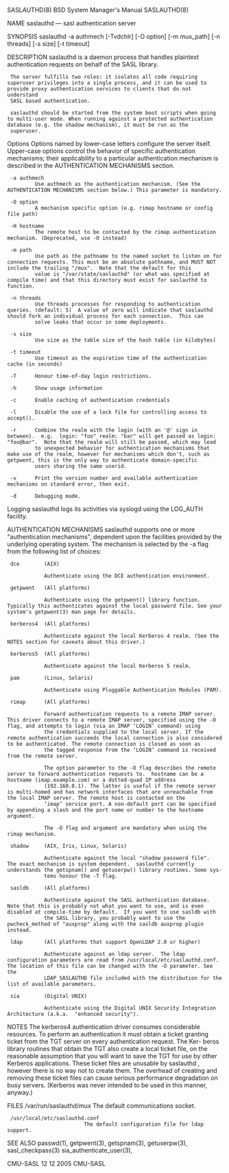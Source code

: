 SASLAUTHD(8)                                                                             BSD System Manager's Manual                                                                             SASLAUTHD(8)

NAME
     saslauthd — sasl authentication server

SYNOPSIS
     saslauthd -a authmech [-Tvdchlr] [-O option] [-m mux_path] [-n threads] [-s size] [-t timeout]

DESCRIPTION
     saslauthd is a daemon process that handles plaintext authentication requests on behalf of the SASL library.

     The server fulfills two roles: it isolates all code requiring superuser privileges into a single process, and it can be used to provide proxy authentication services to clients that do not understand
     SASL based authentication.

     saslauthd should be started from the system boot scripts when going to multi-user mode. When running against a protected authentication database (e.g. the shadow mechanism), it must be run as the
     superuser.

   Options
     Options named by lower-case letters configure the server itself.  Upper-case options control the behavior of specific authentication mechanisms; their applicability to a particular authentication
     mechanism is described in the AUTHENTICATION MECHANISMS section.

     -a authmech
             Use authmech as the authentication mechanism. (See the AUTHENTICATION MECHANISMS section below.) This parameter is mandatory.

     -O option
             A mechanism specific option (e.g. rimap hostname or config file path)

     -H hostname
             The remote host to be contacted by the rimap authentication mechanism. (Deprecated, use -O instead)

     -m path
             Use path as the pathname to the named socket to listen on for connection requests. This must be an absolute pathname, and MUST NOT include the trailing "/mux".  Note that the default for this
             value is "/var/state/saslauthd" (or what was specified at compile time) and that this directory must exist for saslauthd to function.

     -n threads
             Use threads processes for responding to authentication queries. (default: 5)  A value of zero will indicate that saslauthd should fork an individual process for each connection.  This can
             solve leaks that occur in some deployments.

     -s size
             Use size as the table size of the hash table (in kilobytes)

     -t timeout
             Use timeout as the expiration time of the authentication cache (in seconds)

     -T      Honour time-of-day login restrictions.

     -h      Show usage information

     -c      Enable caching of authentication credentials

     -l      Disable the use of a lock file for controlling access to accept().

     -r      Combine the realm with the login (with an '@' sign in between).  e.g.  login: "foo" realm: "bar" will get passed as login: "foo@bar".  Note that the realm will still be passed, which may lead
             to unexpected behavior for authentication mechanisms that make use of the realm, however for mechanisms which don't, such as getpwent, this is the only way to authenticate domain-specific
             users sharing the same userid.

     -v      Print the version number and available authentication mechanisms on standard error, then exit.

     -d      Debugging mode.

   Logging
     saslauthd logs its activities via syslogd using the LOG_AUTH facility.

AUTHENTICATION MECHANISMS
     saslauthd supports one or more "authentication mechanisms", dependent upon the facilities provided by the underlying operating system.  The mechanism is selected by the -a flag from the following list
     of choices:

     dce        (AIX)

                Authenticate using the DCE authentication environment.

     getpwent   (All platforms)

                Authenticate using the getpwent() library function. Typically this authenticates against the local password file. See your system's getpwent(3) man page for details.

     kerberos4  (All platforms)

                Authenticate against the local Kerberos 4 realm. (See the NOTES section for caveats about this driver.)

     kerberos5  (All platforms)

                Authenticate against the local Kerberos 5 realm.

     pam        (Linux, Solaris)

                Authenticate using Pluggable Authentication Modules (PAM).

     rimap      (All platforms)

                Forward authentication requests to a remote IMAP server. This driver connects to a remote IMAP server, specified using the -O flag, and attempts to login (via an IMAP ‘LOGIN’ command) using
                the credentials supplied to the local server. If the remote authentication succeeds the local connection is also considered to be authenticated. The remote connection is closed as soon as
                the tagged response from the ‘LOGIN’ command is received from the remote server.

                The option parameter to the -O flag describes the remote server to forward authentication requests to.  hostname can be a hostname (imap.example.com) or a dotted-quad IP address
                (192.168.0.1). The latter is useful if the remote server is multi-homed and has network interfaces that are unreachable from the local IMAP server. The remote host is contacted on the
                ‘imap’ service port. A non-default port can be specified by appending a slash and the port name or number to the hostname argument.

                The -O flag and argument are mandatory when using the rimap mechanism.

     shadow     (AIX, Irix, Linux, Solaris)

                Authenticate against the local "shadow password file".  The exact mechanism is system dependent.  saslauthd currently understands the getspnam() and getuserpw() library routines. Some sys-
                tems honour the -T flag.

     sasldb     (All platforms)

                Authenticate against the SASL authentication database.  Note that this is probably not what you want to use, and is even disabled at compile-time by default.  If you want to use sasldb with
                the SASL library, you probably want to use the pwcheck_method of "auxprop" along with the sasldb auxprop plugin instead.

     ldap       (All platforms that support OpenLDAP 2.0 or higher)

                Authenticate against an ldap server.  The ldap configuration parameters are read from /usr/local/etc/saslauthd.conf.  The location of this file can be changed with the -O parameter. See the
                LDAP_SASLAUTHD file included with the distribution for the list of available parameters.

     sia        (Digital UNIX)

                Authenticate using the Digital UNIX Security Integration Architecture (a.k.a.  "enhanced security").

NOTES
     The kerberos4 authentication driver consumes considerable resources. To perform an authentication it must obtain a ticket granting ticket from the TGT server on every authentication request. The Ker-
     beros library routines that obtain the TGT also create a local ticket file, on the reasonable assumption that you will want to save the TGT for use by other Kerberos applications. These ticket files
     are unusable by saslauthd , however there is no way not to create them. The overhead of creating and removing these ticket files can cause serious performance degradation on busy servers. (Kerberos
     was never intended to be used in this manner, anyway.)

FILES
     /var/run/saslauthd/mux  The default communications socket.

     /usr/local/etc/saslauthd.conf
                             The default configuration file for ldap support.

SEE ALSO
     passwd(1), getpwent(3), getspnam(3), getuserpw(3), sasl_checkpass(3) sia_authenticate_user(3),

CMU-SASL                                                                                          12 12 2005                                                                                         CMU-SASL

